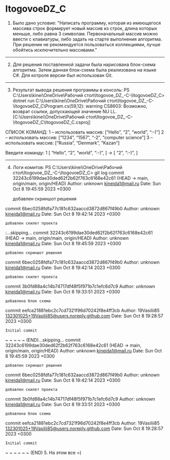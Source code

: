 # ItogovoeDZ_C
1. Было дано условие:
    "Написать программу, которая из имеющегося массива строк формирует новый массив из строк, длина которых меньше, либо равна 3 символам. Первоначальный массив можно ввести с клавиатуры, либо задать на старте выполнения алгоритма. При решении не рекомендуется пользоваться коллекциями, лучше обойтись исключительно массивами."

---------------------------------------------------------------------------

2. Для решения поставленной задачи была нарисована блок-схема алгоритма. Затем данная блок-схема была реализована на языке С#. Для котроля версии был использован Git.

---------------------------------------------------------------------------

3. Результат вывода решения программы в консоль:
PS C:\Users\kinei\OneDrive\Рабочий стол\Itogovoe_DZ_-C-\ItogovoeDZ_C> dotnet run
C:\Users\kinei\OneDrive\Рабочий стол\Itogovoe_DZ_-C-\ItogovoeDZ_C\Program.cs(59,12): warning CS8603: Возможно, возврат ссылки, допускающей значение NU
LL. [C:\Users\kinei\OneDrive\Рабочий стол\Itogovoe_DZ_-C-\ItogovoeDZ_C\ItogovoeDZ_C.csproj]

СПИСОК КОМАНД:
1 – использовать массив: [“Hello”, “2”, “world”, “:-)”]
2 – использовать массив: [“1234”, “1567”, “-2”, “computer science”]
3 – использовать массив: [“Russia”, “Denmark”, “Kazan”]

Введите команду: 1
[ “Hello”, “2”, “world”, “:-)”, ] → [ “2”, “:-)”, ] 

---------------------------------------------------------------------------

4. Логи комитов:
PS C:\Users\kinei\OneDrive\Рабочий стол\Itogovoe_DZ_-C-\ItogovoeDZ_C> git log
commit 32243c6199dae30ded62f2b62f763c6168e42c61 (HEAD -> main, origin/main, origin/HEAD)
Author: unknown <kineida1@mail.ru>
Date:   Sun Oct 8 19:45:59 2023 +0300

    добавлен скриншот решения

commit 6bec0258fdfa77c181c632aaccd3872d867f49b0
Author: unknown <kineida1@mail.ru>
Date:   Sun Oct 8 19:42:14 2023 +0300

    добавлен скилет проекта
:...skipping...
commit 32243c6199dae30ded62f2b62f763c6168e42c61 (HEAD -> main, origin/main, origin/HEAD)
Author: unknown <kineida1@mail.ru>
Date:   Sun Oct 8 19:45:59 2023 +0300

    добавлен скриншот решения

commit 6bec0258fdfa77c181c632aaccd3872d867f49b0
Author: unknown <kineida1@mail.ru>
Date:   Sun Oct 8 19:42:14 2023 +0300

    добавлен скилет проекта

commit 3b0fd88a4c14b74717df48f5f971b7c1efc6d7c9
Author: unknown <kineida1@mail.ru>
Date:   Sun Oct 8 19:33:51 2023 +0300

    добавлена блок схема

commit eefca21881ebc2c7cd7321f96d70242f8e4ff3cb
Author: 19Vasilii85 <132301025+19Vasilii85@users.noreply.github.com>
Date:   Sun Oct 8 19:28:57 2023 +0300

    Initial commit
~
~
~
~
~
(END)...skipping...
commit 32243c6199dae30ded62f2b62f763c6168e42c61 (HEAD -> main, origin/main, origin/HEAD)
Author: unknown <kineida1@mail.ru>
Date:   Sun Oct 8 19:45:59 2023 +0300

    добавлен скриншот решения

commit 6bec0258fdfa77c181c632aaccd3872d867f49b0
Author: unknown <kineida1@mail.ru>
Date:   Sun Oct 8 19:42:14 2023 +0300

    добавлен скилет проекта

commit 3b0fd88a4c14b74717df48f5f971b7c1efc6d7c9
Author: unknown <kineida1@mail.ru>
Date:   Sun Oct 8 19:33:51 2023 +0300

    добавлена блок схема

commit eefca21881ebc2c7cd7321f96d70242f8e4ff3cb
Author: 19Vasilii85 <132301025+19Vasilii85@users.noreply.github.com>
Date:   Sun Oct 8 19:28:57 2023 +0300

    Initial commit
~
~
~
~
~
~
(END)
5. На этом все =)